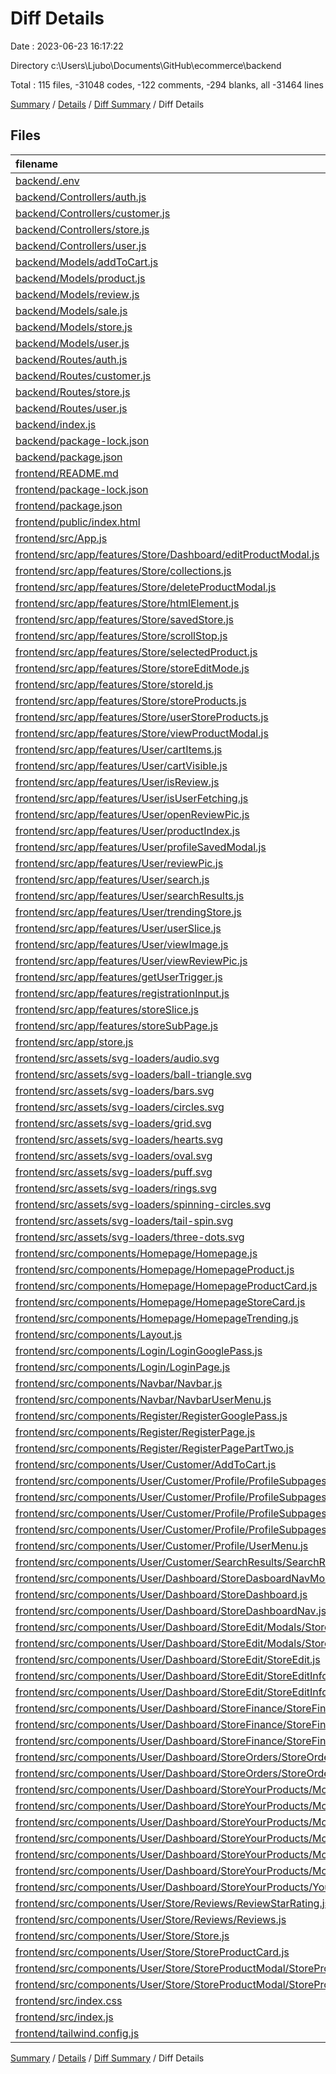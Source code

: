 # Diff Details

Date : 2023-06-23 16:17:22

Directory c:\\Users\\Ljubo\\Documents\\GitHub\\ecommerce\\backend

Total : 115 files,  -31048 codes, -122 comments, -294 blanks, all -31464 lines

[Summary](results.md) / [Details](details.md) / [Diff Summary](diff.md) / Diff Details

## Files
| filename | language | code | comment | blank | total |
| :--- | :--- | ---: | ---: | ---: | ---: |
| [backend/.env](/backend/.env) | Properties | 3 | 0 | 0 | 3 |
| [backend/Controllers/auth.js](/backend/Controllers/auth.js) | JavaScript | 83 | 0 | 10 | 93 |
| [backend/Controllers/customer.js](/backend/Controllers/customer.js) | JavaScript | 265 | 28 | 84 | 377 |
| [backend/Controllers/store.js](/backend/Controllers/store.js) | JavaScript | 278 | 9 | 85 | 372 |
| [backend/Controllers/user.js](/backend/Controllers/user.js) | JavaScript | 69 | 0 | 27 | 96 |
| [backend/Models/addToCart.js](/backend/Models/addToCart.js) | JavaScript | 6 | 0 | 4 | 10 |
| [backend/Models/product.js](/backend/Models/product.js) | JavaScript | 17 | 0 | 5 | 22 |
| [backend/Models/review.js](/backend/Models/review.js) | JavaScript | 10 | 0 | 4 | 14 |
| [backend/Models/sale.js](/backend/Models/sale.js) | JavaScript | 14 | 0 | 4 | 18 |
| [backend/Models/store.js](/backend/Models/store.js) | JavaScript | 13 | 0 | 4 | 17 |
| [backend/Models/user.js](/backend/Models/user.js) | JavaScript | 25 | 0 | 4 | 29 |
| [backend/Routes/auth.js](/backend/Routes/auth.js) | JavaScript | 7 | 0 | 6 | 13 |
| [backend/Routes/customer.js](/backend/Routes/customer.js) | JavaScript | 39 | 0 | 4 | 43 |
| [backend/Routes/store.js](/backend/Routes/store.js) | JavaScript | 49 | 1 | 23 | 73 |
| [backend/Routes/user.js](/backend/Routes/user.js) | JavaScript | 15 | 1 | 9 | 25 |
| [backend/index.js](/backend/index.js) | JavaScript | 34 | 0 | 5 | 39 |
| [backend/package-lock.json](/backend/package-lock.json) | JSON | 6,030 | 0 | 1 | 6,031 |
| [backend/package.json](/backend/package.json) | JSON | 24 | 0 | 1 | 25 |
| [frontend/README.md](/frontend/README.md) | Markdown | -38 | 0 | -33 | -71 |
| [frontend/package-lock.json](/frontend/package-lock.json) | JSON | -31,075 | 0 | -1 | -31,076 |
| [frontend/package.json](/frontend/package.json) | JSON | -61 | 0 | -1 | -62 |
| [frontend/public/index.html](/frontend/public/index.html) | HTML | -26 | -23 | -2 | -51 |
| [frontend/src/App.js](/frontend/src/App.js) | JavaScript | -98 | -12 | -8 | -118 |
| [frontend/src/app/features/Store/Dashboard/editProductModal.js](/frontend/src/app/features/Store/Dashboard/editProductModal.js) | JavaScript | -15 | 0 | -5 | -20 |
| [frontend/src/app/features/Store/collections.js](/frontend/src/app/features/Store/collections.js) | JavaScript | -20 | 0 | -5 | -25 |
| [frontend/src/app/features/Store/deleteProductModal.js](/frontend/src/app/features/Store/deleteProductModal.js) | JavaScript | -15 | 0 | -5 | -20 |
| [frontend/src/app/features/Store/htmlElement.js](/frontend/src/app/features/Store/htmlElement.js) | JavaScript | -15 | 0 | -5 | -20 |
| [frontend/src/app/features/Store/savedStore.js](/frontend/src/app/features/Store/savedStore.js) | JavaScript | -15 | 0 | -5 | -20 |
| [frontend/src/app/features/Store/scrollStop.js](/frontend/src/app/features/Store/scrollStop.js) | JavaScript | -15 | 0 | -5 | -20 |
| [frontend/src/app/features/Store/selectedProduct.js](/frontend/src/app/features/Store/selectedProduct.js) | JavaScript | -15 | 0 | -5 | -20 |
| [frontend/src/app/features/Store/storeEditMode.js](/frontend/src/app/features/Store/storeEditMode.js) | JavaScript | -15 | 0 | -5 | -20 |
| [frontend/src/app/features/Store/storeId.js](/frontend/src/app/features/Store/storeId.js) | JavaScript | -15 | 0 | -5 | -20 |
| [frontend/src/app/features/Store/storeProducts.js](/frontend/src/app/features/Store/storeProducts.js) | JavaScript | -15 | 0 | -5 | -20 |
| [frontend/src/app/features/Store/userStoreProducts.js](/frontend/src/app/features/Store/userStoreProducts.js) | JavaScript | -15 | 0 | -5 | -20 |
| [frontend/src/app/features/Store/viewProductModal.js](/frontend/src/app/features/Store/viewProductModal.js) | JavaScript | -15 | 0 | -5 | -20 |
| [frontend/src/app/features/User/cartItems.js](/frontend/src/app/features/User/cartItems.js) | JavaScript | -27 | 0 | -7 | -34 |
| [frontend/src/app/features/User/cartVisible.js](/frontend/src/app/features/User/cartVisible.js) | JavaScript | -15 | 0 | -5 | -20 |
| [frontend/src/app/features/User/isReview.js](/frontend/src/app/features/User/isReview.js) | JavaScript | -15 | 0 | -5 | -20 |
| [frontend/src/app/features/User/isUserFetching.js](/frontend/src/app/features/User/isUserFetching.js) | JavaScript | -15 | 0 | -5 | -20 |
| [frontend/src/app/features/User/openReviewPic.js](/frontend/src/app/features/User/openReviewPic.js) | JavaScript | -15 | 0 | -5 | -20 |
| [frontend/src/app/features/User/productIndex.js](/frontend/src/app/features/User/productIndex.js) | JavaScript | -15 | 0 | -5 | -20 |
| [frontend/src/app/features/User/profileSavedModal.js](/frontend/src/app/features/User/profileSavedModal.js) | JavaScript | -15 | 0 | -5 | -20 |
| [frontend/src/app/features/User/reviewPic.js](/frontend/src/app/features/User/reviewPic.js) | JavaScript | -22 | 0 | -5 | -27 |
| [frontend/src/app/features/User/search.js](/frontend/src/app/features/User/search.js) | JavaScript | -21 | 0 | -5 | -26 |
| [frontend/src/app/features/User/searchResults.js](/frontend/src/app/features/User/searchResults.js) | JavaScript | -15 | 0 | -5 | -20 |
| [frontend/src/app/features/User/trendingStore.js](/frontend/src/app/features/User/trendingStore.js) | JavaScript | -28 | -1 | -7 | -36 |
| [frontend/src/app/features/User/userSlice.js](/frontend/src/app/features/User/userSlice.js) | JavaScript | -54 | -2 | -9 | -65 |
| [frontend/src/app/features/User/viewImage.js](/frontend/src/app/features/User/viewImage.js) | JavaScript | -15 | 0 | -5 | -20 |
| [frontend/src/app/features/User/viewReviewPic.js](/frontend/src/app/features/User/viewReviewPic.js) | JavaScript | -15 | 0 | -5 | -20 |
| [frontend/src/app/features/getUserTrigger.js](/frontend/src/app/features/getUserTrigger.js) | JavaScript | -15 | 0 | -5 | -20 |
| [frontend/src/app/features/registrationInput.js](/frontend/src/app/features/registrationInput.js) | JavaScript | -15 | 0 | -4 | -19 |
| [frontend/src/app/features/storeSlice.js](/frontend/src/app/features/storeSlice.js) | JavaScript | -15 | 0 | -4 | -19 |
| [frontend/src/app/features/storeSubPage.js](/frontend/src/app/features/storeSubPage.js) | JavaScript | -15 | 0 | -5 | -20 |
| [frontend/src/app/store.js](/frontend/src/app/store.js) | JavaScript | -65 | 0 | -2 | -67 |
| [frontend/src/assets/svg-loaders/audio.svg](/frontend/src/assets/svg-loaders/audio.svg) | XML | -28 | -1 | 0 | -29 |
| [frontend/src/assets/svg-loaders/ball-triangle.svg](/frontend/src/assets/svg-loaders/ball-triangle.svg) | XML | -45 | -2 | 0 | -47 |
| [frontend/src/assets/svg-loaders/bars.svg](/frontend/src/assets/svg-loaders/bars.svg) | XML | -52 | 0 | -1 | -53 |
| [frontend/src/assets/svg-loaders/circles.svg](/frontend/src/assets/svg-loaders/circles.svg) | XML | -20 | 0 | -1 | -21 |
| [frontend/src/assets/svg-loaders/grid.svg](/frontend/src/assets/svg-loaders/grid.svg) | XML | -56 | 0 | -1 | -57 |
| [frontend/src/assets/svg-loaders/hearts.svg](/frontend/src/assets/svg-loaders/hearts.svg) | XML | -17 | -1 | -1 | -19 |
| [frontend/src/assets/svg-loaders/oval.svg](/frontend/src/assets/svg-loaders/oval.svg) | XML | -16 | -1 | 0 | -17 |
| [frontend/src/assets/svg-loaders/puff.svg](/frontend/src/assets/svg-loaders/puff.svg) | XML | -36 | -1 | 0 | -37 |
| [frontend/src/assets/svg-loaders/rings.svg](/frontend/src/assets/svg-loaders/rings.svg) | XML | -41 | -1 | 0 | -42 |
| [frontend/src/assets/svg-loaders/spinning-circles.svg](/frontend/src/assets/svg-loaders/spinning-circles.svg) | XML | -54 | -1 | 0 | -55 |
| [frontend/src/assets/svg-loaders/tail-spin.svg](/frontend/src/assets/svg-loaders/tail-spin.svg) | XML | -31 | -1 | -1 | -33 |
| [frontend/src/assets/svg-loaders/three-dots.svg](/frontend/src/assets/svg-loaders/three-dots.svg) | XML | -32 | -1 | -1 | -34 |
| [frontend/src/components/Homepage/Homepage.js](/frontend/src/components/Homepage/Homepage.js) | JavaScript | -72 | 0 | -7 | -79 |
| [frontend/src/components/Homepage/HomepageProduct.js](/frontend/src/components/Homepage/HomepageProduct.js) | JavaScript | -39 | 0 | -4 | -43 |
| [frontend/src/components/Homepage/HomepageProductCard.js](/frontend/src/components/Homepage/HomepageProductCard.js) | JavaScript | -6 | 0 | -3 | -9 |
| [frontend/src/components/Homepage/HomepageStoreCard.js](/frontend/src/components/Homepage/HomepageStoreCard.js) | JavaScript | -26 | -24 | -3 | -53 |
| [frontend/src/components/Homepage/HomepageTrending.js](/frontend/src/components/Homepage/HomepageTrending.js) | JavaScript | -40 | 0 | -5 | -45 |
| [frontend/src/components/Layout.js](/frontend/src/components/Layout.js) | JavaScript | -54 | 0 | -6 | -60 |
| [frontend/src/components/Login/LoginGooglePass.js](/frontend/src/components/Login/LoginGooglePass.js) | JavaScript | -65 | 0 | -9 | -74 |
| [frontend/src/components/Login/LoginPage.js](/frontend/src/components/Login/LoginPage.js) | JavaScript | -111 | 0 | -6 | -117 |
| [frontend/src/components/Navbar/Navbar.js](/frontend/src/components/Navbar/Navbar.js) | JavaScript | -141 | 0 | -7 | -148 |
| [frontend/src/components/Navbar/NavbarUserMenu.js](/frontend/src/components/Navbar/NavbarUserMenu.js) | JavaScript | -114 | 0 | -5 | -119 |
| [frontend/src/components/Register/RegisterGooglePass.js](/frontend/src/components/Register/RegisterGooglePass.js) | JavaScript | -89 | 0 | -8 | -97 |
| [frontend/src/components/Register/RegisterPage.js](/frontend/src/components/Register/RegisterPage.js) | JavaScript | -46 | 0 | -5 | -51 |
| [frontend/src/components/Register/RegisterPagePartTwo.js](/frontend/src/components/Register/RegisterPagePartTwo.js) | JavaScript | -134 | 0 | -9 | -143 |
| [frontend/src/components/User/Customer/AddToCart.js](/frontend/src/components/User/Customer/AddToCart.js) | JavaScript | -212 | -21 | -15 | -248 |
| [frontend/src/components/User/Customer/Profile/ProfileSubpages/OrderHistory.js](/frontend/src/components/User/Customer/Profile/ProfileSubpages/OrderHistory.js) | JavaScript | -243 | 0 | -10 | -253 |
| [frontend/src/components/User/Customer/Profile/ProfileSubpages/OrderHistoryModal.js](/frontend/src/components/User/Customer/Profile/ProfileSubpages/OrderHistoryModal.js) | JavaScript | -159 | 0 | -8 | -167 |
| [frontend/src/components/User/Customer/Profile/ProfileSubpages/Profile.js](/frontend/src/components/User/Customer/Profile/ProfileSubpages/Profile.js) | JavaScript | -124 | 0 | -9 | -133 |
| [frontend/src/components/User/Customer/Profile/ProfileSubpages/ShippingDetails.js](/frontend/src/components/User/Customer/Profile/ProfileSubpages/ShippingDetails.js) | JavaScript | -111 | 0 | -7 | -118 |
| [frontend/src/components/User/Customer/Profile/UserMenu.js](/frontend/src/components/User/Customer/Profile/UserMenu.js) | JavaScript | -131 | 0 | -2 | -133 |
| [frontend/src/components/User/Customer/SearchResults/SearchResults.js](/frontend/src/components/User/Customer/SearchResults/SearchResults.js) | JavaScript | -75 | 0 | -5 | -80 |
| [frontend/src/components/User/Dashboard/StoreDasboardNavMobile.js](/frontend/src/components/User/Dashboard/StoreDasboardNavMobile.js) | JavaScript | -125 | 0 | -5 | -130 |
| [frontend/src/components/User/Dashboard/StoreDashboard.js](/frontend/src/components/User/Dashboard/StoreDashboard.js) | JavaScript | -20 | 0 | -4 | -24 |
| [frontend/src/components/User/Dashboard/StoreDashboardNav.js](/frontend/src/components/User/Dashboard/StoreDashboardNav.js) | JavaScript | -166 | 0 | -6 | -172 |
| [frontend/src/components/User/Dashboard/StoreEdit/Modals/StoreDeleteProductModal.js](/frontend/src/components/User/Dashboard/StoreEdit/Modals/StoreDeleteProductModal.js) | JavaScript | -56 | 0 | -5 | -61 |
| [frontend/src/components/User/Dashboard/StoreEdit/Modals/StoreSavedModal.js](/frontend/src/components/User/Dashboard/StoreEdit/Modals/StoreSavedModal.js) | JavaScript | -34 | 0 | -4 | -38 |
| [frontend/src/components/User/Dashboard/StoreEdit/StoreEdit.js](/frontend/src/components/User/Dashboard/StoreEdit/StoreEdit.js) | JavaScript | -126 | -17 | -11 | -154 |
| [frontend/src/components/User/Dashboard/StoreEdit/StoreEditInfo.js](/frontend/src/components/User/Dashboard/StoreEdit/StoreEditInfo.js) | JavaScript | -81 | -2 | -6 | -89 |
| [frontend/src/components/User/Dashboard/StoreEdit/StoreEditInfoInputs.js](/frontend/src/components/User/Dashboard/StoreEdit/StoreEditInfoInputs.js) | JavaScript | -141 | -2 | -7 | -150 |
| [frontend/src/components/User/Dashboard/StoreFinance/StoreFinance.js](/frontend/src/components/User/Dashboard/StoreFinance/StoreFinance.js) | JavaScript | -34 | 0 | -4 | -38 |
| [frontend/src/components/User/Dashboard/StoreFinance/StoreFinanceLast5Sales.js](/frontend/src/components/User/Dashboard/StoreFinance/StoreFinanceLast5Sales.js) | JavaScript | -81 | 0 | -5 | -86 |
| [frontend/src/components/User/Dashboard/StoreFinance/StoreFinanceSales.js](/frontend/src/components/User/Dashboard/StoreFinance/StoreFinanceSales.js) | JavaScript | -104 | -1 | -9 | -114 |
| [frontend/src/components/User/Dashboard/StoreOrders/StoreOrders.js](/frontend/src/components/User/Dashboard/StoreOrders/StoreOrders.js) | JavaScript | -202 | -5 | -10 | -217 |
| [frontend/src/components/User/Dashboard/StoreOrders/StoreOrdersModal.js](/frontend/src/components/User/Dashboard/StoreOrders/StoreOrdersModal.js) | JavaScript | -161 | 0 | -8 | -169 |
| [frontend/src/components/User/Dashboard/StoreYourProducts/Modals/AddCollectionModal/Add.js](/frontend/src/components/User/Dashboard/StoreYourProducts/Modals/AddCollectionModal/Add.js) | JavaScript | -34 | 0 | -4 | -38 |
| [frontend/src/components/User/Dashboard/StoreYourProducts/Modals/AddCollectionModal/AddCollectionModal.js](/frontend/src/components/User/Dashboard/StoreYourProducts/Modals/AddCollectionModal/AddCollectionModal.js) | JavaScript | -186 | -1 | -6 | -193 |
| [frontend/src/components/User/Dashboard/StoreYourProducts/Modals/AddProductModal/AddProductInputs.js](/frontend/src/components/User/Dashboard/StoreYourProducts/Modals/AddProductModal/AddProductInputs.js) | JavaScript | -224 | -3 | -9 | -236 |
| [frontend/src/components/User/Dashboard/StoreYourProducts/Modals/AddProductModal/AddProductModal.js](/frontend/src/components/User/Dashboard/StoreYourProducts/Modals/AddProductModal/AddProductModal.js) | JavaScript | -52 | -1 | -3 | -56 |
| [frontend/src/components/User/Dashboard/StoreYourProducts/Modals/EditProductModal/EditProductInputs.js](/frontend/src/components/User/Dashboard/StoreYourProducts/Modals/EditProductModal/EditProductInputs.js) | JavaScript | -240 | -3 | -10 | -253 |
| [frontend/src/components/User/Dashboard/StoreYourProducts/Modals/EditProductModal/EditProductModal.js](/frontend/src/components/User/Dashboard/StoreYourProducts/Modals/EditProductModal/EditProductModal.js) | JavaScript | -74 | -2 | -5 | -81 |
| [frontend/src/components/User/Dashboard/StoreYourProducts/YourProducts.js](/frontend/src/components/User/Dashboard/StoreYourProducts/YourProducts.js) | JavaScript | -171 | -12 | -10 | -193 |
| [frontend/src/components/User/Store/Reviews/ReviewStarRating.js](/frontend/src/components/User/Store/Reviews/ReviewStarRating.js) | JavaScript | -47 | 0 | -5 | -52 |
| [frontend/src/components/User/Store/Reviews/Reviews.js](/frontend/src/components/User/Store/Reviews/Reviews.js) | JavaScript | -267 | -4 | -18 | -289 |
| [frontend/src/components/User/Store/Store.js](/frontend/src/components/User/Store/Store.js) | JavaScript | -181 | -7 | -16 | -204 |
| [frontend/src/components/User/Store/StoreProductCard.js](/frontend/src/components/User/Store/StoreProductCard.js) | JavaScript | -132 | -2 | -7 | -141 |
| [frontend/src/components/User/Store/StoreProductModal/StoreProductModal.js](/frontend/src/components/User/Store/StoreProductModal/StoreProductModal.js) | JavaScript | -226 | -3 | -10 | -239 |
| [frontend/src/components/User/Store/StoreProductModal/StoreProductPictures.js](/frontend/src/components/User/Store/StoreProductModal/StoreProductPictures.js) | JavaScript | -322 | -1 | -7 | -330 |
| [frontend/src/index.css](/frontend/src/index.css) | CSS | -197 | -1 | -34 | -232 |
| [frontend/src/index.js](/frontend/src/index.js) | JavaScript | -18 | 0 | -2 | -20 |
| [frontend/tailwind.config.js](/frontend/tailwind.config.js) | JavaScript | -12 | -1 | -2 | -15 |

[Summary](results.md) / [Details](details.md) / [Diff Summary](diff.md) / Diff Details